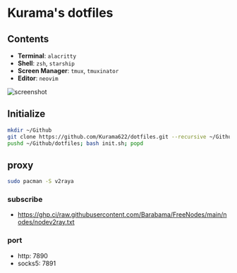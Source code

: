 # Kurama's dotfiles

## Contents

- **Terminal**: `alacritty`
- **Shell**: `zsh`, `starship`
- **Screen Manager**: `tmux`, `tmuxinator`
- **Editor**: `neovim`

![screenshot](https://github.com/user-attachments/assets/db8b0396-4521-44b1-aa76-00785550b5b1)

## Initialize
```bash
mkdir ~/Github
git clone https://github.com/Kurama622/dotfiles.git --recursive ~/Github/dotfiles
pushd ~/Github/dotfiles; bash init.sh; popd
```
## proxy

```bash
sudo pacman -S v2raya
```
### subscribe
- https://ghp.ci/raw.githubusercontent.com/Barabama/FreeNodes/main/nodes/nodev2ray.txt

### port
- http: 7890
- socks5: 7891
